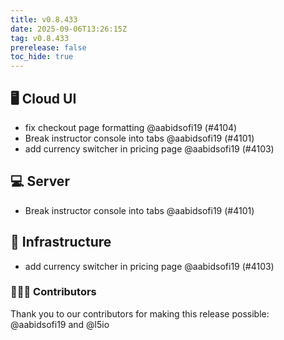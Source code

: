 ```yaml
---
title: v0.8.433
date: 2025-09-06T13:26:15Z
tag: v0.8.433
prerelease: false
toc_hide: true
---
```


## 🖥 Cloud UI

- fix checkout page formatting @aabidsofi19 (#4104)
- Break instructor console into tabs @aabidsofi19 (#4101)
- add currency switcher in pricing page @aabidsofi19 (#4103)

## 💻 Server

- Break instructor console into tabs @aabidsofi19 (#4101)

## 🦴 Infrastructure

- add currency switcher in pricing page @aabidsofi19 (#4103)

### 👨🏽‍💻 Contributors

Thank you to our contributors for making this release possible:
@aabidsofi19 and @l5io


